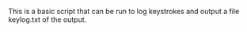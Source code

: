 This is a basic script that can be run to log keystrokes and output a file keylog.txt of the output.
